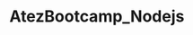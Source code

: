 # AtezBootcamp_Nodejs
<p align="left">
<a href="https://github.com/ftmd909/AtezBootcamp_Nodejs/blob/main/WorksWeek1/work1/Work1.js" target=" blank"><img align="center" - Faktoriyel hesabı yapan bir fonksiyon yazmanız (Ipucu: Fonksiyona 3 verildiği zaman sonucun 6 olarak dönmesini beklerim ama String bir değer verirsem bana bir hata bilgisi paylaşması lazım, bunun varyasyonları ile düşünüp başka koşullarda ne dönmesi gerekir kontrolleri sağlamanızı da isterim )
2 - Birden fazla değişken ya da sınırız değişken alan bir fonksiyon yazarak çarpma işlemi yapmanız (1. Madde tarafında ki ipucu geçerli)
